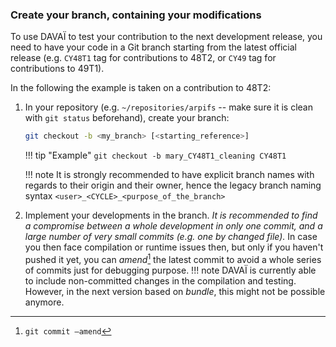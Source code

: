 ### Create your branch, containing your modifications

To use DAVAÏ to test your contribution to the next development release,
you need to have your code in a Git branch starting from the latest
official release (e.g. `CY48T1` tag for contributions to 48T2, or `CY49`
tag for contributions to 49T1).

In the following the example is taken on a contribution to 48T2:

1. In your repository (e.g. `~/repositories/arpifs` -- make sure it is clean with `git status` beforehand), create your branch:

   ```bash 
   git checkout -b <my_branch> [<starting_reference>]
   ```

   !!! tip "Example" 
       `git checkout -b mary_CY48T1_cleaning CY48T1`
   
   !!! note 
       It is strongly recommended to have explicit branch names with regards to their origin and their owner, hence the legacy branch naming syntax `<user>_<CYCLE>_<purpose_of_the_branch>`

2. Implement your developments in the branch.  *It is recommended to find a compromise between a whole development in only one commit, and a large number of very small commits (e.g.  one by changed file).* In case you then face compilation or runtime issues then, but only if you haven't pushed it yet, you can *amend*[^1] the latest commit to avoid a whole series of commits just for debugging purpose.
   !!! note 
       DAVAÏ is currently able to include non-committed changes in the compilation and testing. However, in the next version based on *bundle*, this might not be possible anymore.  
[^1]: `git commit –amend`
